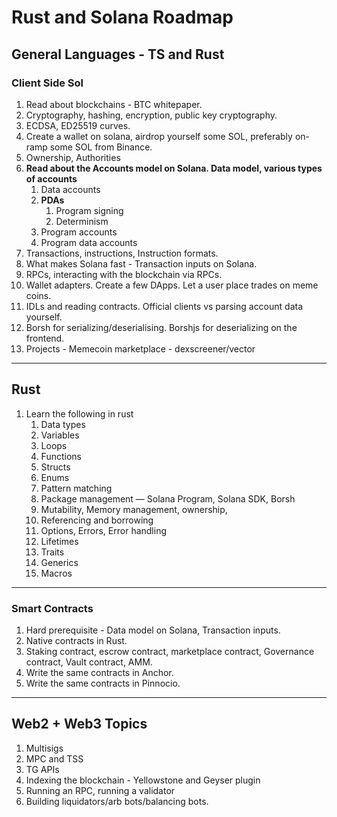 # Rust and Solana Roadmap

## General Languages - TS and Rust

### Client Side Sol

1. Read about blockchains - BTC whitepaper.
2. Cryptography, hashing, encryption, public key cryptography.
3. ECDSA, ED25519 curves.
4. Create a wallet on solana, airdrop yourself some SOL, preferably on-ramp some SOL from Binance.
5. Ownership, Authorities
6. **Read about the Accounts model on Solana. Data model, various types of accounts**
    1. Data accounts
    2. **PDAs** 
        1. Program signing
        2. Determinism
    3. Program accounts
    4. Program data accounts
7. Transactions, instructions, Instruction formats.
8. What makes Solana fast - Transaction inputs on Solana.
9. RPCs, interacting with the blockchain via RPCs.
10. Wallet adapters. Create a few DApps. Let a user place trades on meme coins.
11. IDLs and reading contracts. Official clients vs parsing account data yourself.
12. Borsh for serializing/deserialising. Borshjs for deserializing on the frontend.
13. Projects - Memecoin marketplace - dexscreener/vector

---

## Rust

1. Learn the following in rust
    1. Data types
    2. Variables
    3. Loops
    4. Functions
    5. Structs 
    6. Enums
    7. Pattern matching
    8. Package management — Solana Program, Solana SDK, Borsh
    9. Mutability, Memory management, ownership,
    10. Referencing and borrowing 
    11. Options, Errors, Error handling
    12. Lifetimes
    13. Traits
    14. Generics
    15. Macros

---

### Smart Contracts

1. Hard prerequisite - Data model on Solana, Transaction inputs.
2. Native contracts in Rust.
3. Staking contract, escrow contract, marketplace contract, Governance contract, Vault contract, AMM.
4. Write the same contracts in Anchor.
5. Write the same contracts in Pinnocio.

---

## Web2 + Web3 Topics

1. Multisigs
2. MPC and TSS
3. TG APIs
4. Indexing the blockchain - Yellowstone and Geyser plugin
5. Running an RPC, running a validator
6. Building liquidators/arb bots/balancing bots.

